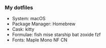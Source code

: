 ### My dotfiles

- System: macOS
- Package Manager: Homebrew
- Cask: kitty
- Formulae: fish mise starship bat zoxide fzf
- Fonts: Maple Mono NF CN
